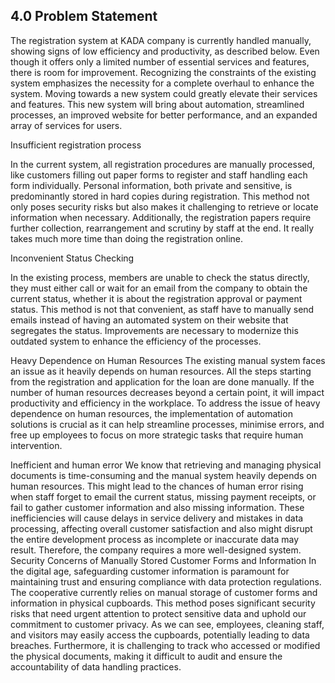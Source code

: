 ## 4.0 Problem Statement

The registration system at KADA company is currently handled manually, showing signs of low efficiency and productivity, as described below. Even though it offers only a limited number of essential services and features, there is room for improvement. Recognizing the constraints of the existing system emphasizes the necessity for a complete overhaul to enhance the system. Moving towards a new system could greatly elevate their services and features. This new system will bring about automation, streamlined processes, an improved website for better performance, and an expanded array of services for users.

 Insufficient registration process

In the current system, all registration procedures are manually processed, like customers filling out paper forms to register and staff handling each form individually. Personal information, both private and sensitive, is predominantly stored in hard copies during registration. This method not only poses security risks but also makes it challenging to retrieve or locate information when necessary. Additionally, the registration papers require further collection, rearrangement and scrutiny by staff at the end. It really takes much more time than doing the registration online.


Inconvenient Status Checking

In the existing process, members are unable to check the status directly, they must either call or wait for an email from the company to obtain the current status, whether it is about the registration approval or payment status. This method is not that convenient, as staff have to manually send emails instead of having an automated system on their website that segregates the status. Improvements are necessary to modernize this outdated system to enhance the efficiency of the processes.


Heavy Dependence on Human Resources
The existing manual system faces an issue as it heavily depends on human resources. All the steps starting from the registration and application for the loan are done manually. If the number of human resources decreases beyond a certain point, it will impact productivity and efficiency in the workplace. To address the issue of heavy dependence on human resources, the implementation of automation solutions is crucial as it can help streamline processes, minimise errors, and free up employees to focus on more strategic tasks that require human intervention.

Inefficient and human error
We know that retrieving and managing physical documents is time-consuming and the manual system heavily depends on human resources. This might lead to the chances of human error rising when staff forget to email the current status, missing payment receipts, or fail to gather customer information and also missing information. These inefficiencies will cause delays in service delivery and mistakes in data processing, affecting overall customer satisfaction and also might disrupt the entire development process as incomplete or inaccurate data may result. Therefore, the company requires a more well-designed system.
Security Concerns of Manually Stored Customer Forms and Information
In the digital age, safeguarding customer information is paramount for maintaining trust and ensuring compliance with data protection regulations. The cooperative currently relies on manual storage of customer forms and information in physical cupboards. This method poses significant security risks that need urgent attention to protect sensitive data and uphold our commitment to customer privacy. As we can see, employees, cleaning staff, and visitors may easily access the cupboards, potentially leading to data breaches. Furthermore, it is challenging to track who accessed or modified the physical documents, making it difficult to audit and ensure the accountability of data handling practices.

